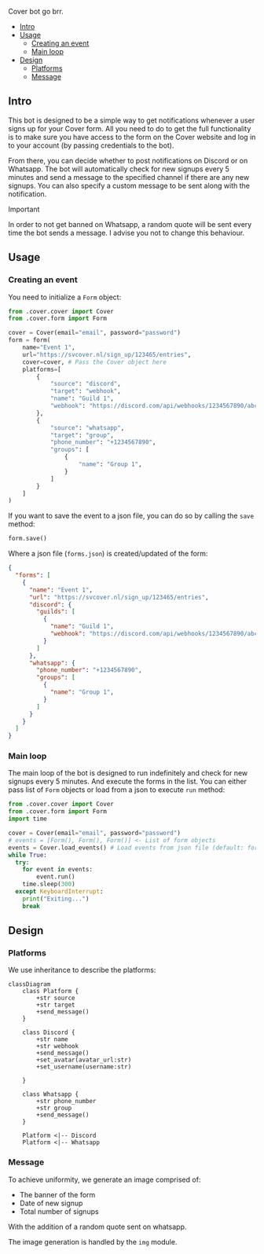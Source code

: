 Cover bot go brr.

- [Intro](#intro)
- [Usage](#usage)
  - [Creating an event](#creating-an-event)
  - [Main loop](#main-loop)
- [Design](#design)
  - [Platforms](#platforms)
  - [Message](#message)


## Intro
This bot is designed to be a simple way to get notifications whenever a user signs up for your Cover form. All you need to do to get the full functionality is to make sure you have access to the form on the Cover website and log in to your account (by passing credentials to the bot).

From there, you can decide whether to post notifications on Discord or on Whatsapp. The bot will automatically check for new signups every 5 minutes and send a message to the specified channel if there are any new signups. You can also specify a custom message to be sent along with the notification.

> [!Important]
> In order to not get banned on Whatsapp, a random quote will be sent every time the bot sends a message. I advise you not to change this behaviour.


## Usage

### Creating an event
You need to initialize a `Form` object:

```python
from .cover.cover import Cover
from .cover.form import Form

cover = Cover(email="email", password="password")
form = form(
    name="Event 1",
    url="https://svcover.nl/sign_up/123465/entries",
    cover=cover, # Pass the Cover object here
    platforms=[
        {
            "source": "discord",
            "target": "webhook",
            "name": "Guild 1",
            "webhook": "https://discord.com/api/webhooks/1234567890/abcdefghijklmnopqrstuvwxyz",
        },
        {
            "source": "whatsapp",
            "target": "group",
            "phone_number": "+1234567890",
            "groups": [
                {
                    "name": "Group 1",
                }
            ]
        }
    ]
)
```
If you want to save the event to a json file, you can do so by calling the `save` method:

```python
form.save()
```

Where a json file (`forms.json`) is created/updated of the form:

```json
{
  "forms": [
    {
      "name": "Event 1",
      "url": "https://svcover.nl/sign_up/123465/entries",
      "discord": {
        "guilds": [
          {
            "name": "Guild 1",
            "webhook": "https://discord.com/api/webhooks/1234567890/abcdefghijklmnopqrstuvwxyz",
          }
        ]
      },
      "whatsapp": {
        "phone_number": "+1234567890",
        "groups": [
          {
            "name": "Group 1",
          }
        ]
      }
    }
  ]
}
```

### Main loop
The main loop of the bot is designed to run indefinitely and check for new signups every 5 minutes. And execute the forms in the list. You can either pass list of `Form` objects or load from a json to execute `run` method:

```python 
from .cover.cover import Cover
from .cover.form import Form
import time

cover = Cover(email="email", password="password")
# events = [Form(), Form(), Form()] <- List of form objects
events = Cover.load_events() # Load events from json file (default: forms.json)
while True:
  try:
    for event in events:
        event.run()
    time.sleep(300)
  except KeyboardInterrupt:
    print("Exiting...")
    break
```

## Design

### Platforms
We use inheritance to describe the platforms:
```mermaid
classDiagram
    class Platform {
        +str source
        +str target
        +send_message()
    }

    class Discord {
        +str name
        +str webhook
        +send_message()
        +set_avatar(avatar_url:str)
        +set_username(username:str)

    }

    class Whatsapp {
        +str phone_number
        +str group
        +send_message()
    }

    Platform <|-- Discord
    Platform <|-- Whatsapp
```

### Message
To achieve uniformity, we generate an image comprised of:
- The banner of the form
- Date of new signup
- Total number of signups

With the addition of a random quote sent on whatsapp.

The image generation is handled by the `img` module.